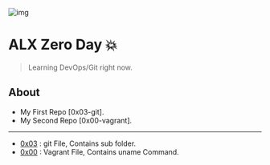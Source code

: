 ![img](https://github.com/DevIA3kl/other/blob/master/more/ALX.png)

# ALX Zero Day 💥

>Learning DevOps/Git right now.

## About

- My First Repo [0x03-git].
- My Second Repo [0x00-vagrant].
---

- [0x03](./0x03-git) : git File, Contains sub folder.
- [0x00](./0x00-vagrant) : Vagrant File, Contains uname Command.